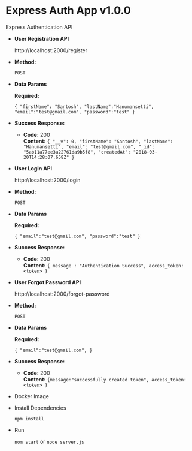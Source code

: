 # Express Auth App v1.0.0

Express Authentication API

* **User Registration API**

  http://localhost:2000/register

* **Method:**

  `POST`
  
*  **Data Params**

   **Required:**
 
   `{
      "firstName": "Santosh",
      "lastName":"Hanumansetti",
      "email":"test@gmail.com",
      "password":"test"
     }`

* **Success Response:**

  * **Code:** 200 <br />
    **Content:** `{ "__v": 0,
	"firstName": "Santosh",
	"lastName": "Hanumansetti",
	"email": "test@gmail.com",
	"_id": "5ab11a77ee3a22761da9b5f8",
	"createdAt": "2018-03-20T14:28:07.658Z" }`
	
* **User Login API**

  http://localhost:2000/login

* **Method:**

  `POST`
  
*  **Data Params**

   **Required:**
 
   `{
      "email":"test@gmail.com",
      "password":"test"
     }`

* **Success Response:**

  * **Code:** 200 <br />
    **Content:** `{ message : "Authentication Success",
			access_token: <token> }`
* **User Forgot Password API**

  http://localhost:2000/forgot-password

* **Method:**

  `POST`
  
*  **Data Params**

   **Required:**
 
   `{
      "email":"test@gmail.com",
     }`

* **Success Response:**

  * **Code:** 200 <br />
    **Content:** `{message:"successfully created token",
			access_token:<token> }`

- Docker Image
- Install Dependencies

	`npm install`
- Run

	`nom start`  or  `node server.js`

